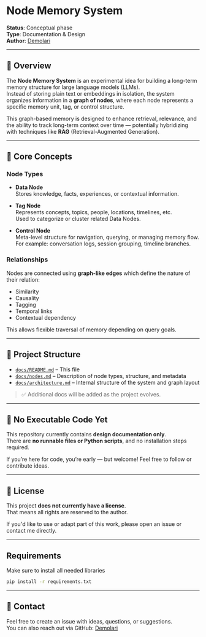 # Node Memory System

**Status**: Conceptual phase  
**Type**: Documentation & Design  
**Author**: [Demolari](https://github.com/Demolari)

---

## 📌 Overview

The **Node Memory System** is an experimental idea for building a long-term memory structure for large language models (LLMs).  
Instead of storing plain text or embeddings in isolation, the system organizes information in a **graph of nodes**, where each node represents a specific memory unit, tag, or control structure.

This graph-based memory is designed to enhance retrieval, relevance, and the ability to track long-term context over time — potentially hybridizing with techniques like **RAG** (Retrieval-Augmented Generation).

---

## 🧠 Core Concepts

### Node Types

- **Data Node**  
  Stores knowledge, facts, experiences, or contextual information.

- **Tag Node**  
  Represents concepts, topics, people, locations, timelines, etc.  
  Used to categorize or cluster related Data Nodes.

- **Control Node**  
  Meta-level structure for navigation, querying, or managing memory flow.  
  For example: conversation logs, session grouping, timeline branches.

### Relationships

Nodes are connected using **graph-like edges** which define the nature of their relation:
- Similarity
- Causality
- Tagging
- Temporal links
- Contextual dependency

This allows flexible traversal of memory depending on query goals.

---

## 📂 Project Structure

- [`docs/README.md`](docs/README.md) – This file
- [`docs/nodes.md`](docs/nodes.md) – Description of node types, structure, and metadata
- [`docs/architecture.md`](docs/architecture.md) – Internal structure of the system and graph layout

> ✅ Additional docs will be added as the project evolves.

---

## 🚫 No Executable Code Yet

This repository currently contains **design documentation only**.  
There are **no runnable files or Python scripts**, and no installation steps required.

If you’re here for code, you’re early — but welcome! Feel free to follow or contribute ideas.

---

## 📝 License

This project **does not currently have a license**.  
That means all rights are reserved to the author.

If you'd like to use or adapt part of this work, please open an issue or contact me directly.

---

## Requirements

Make sure to install all needed libraries
```bash
pip install -r requirements.txt
```
---

## 🙋 Contact

Feel free to create an issue with ideas, questions, or suggestions.  
You can also reach out via GitHub: [Demolari](https://github.com/Demolari)
